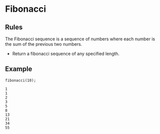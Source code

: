 # Fibonacci

## Rules

The Fibonacci sequence is a sequence of numbers where each number is the sum of the previous two numbers.

- Return a fibonacci sequence of any specified length.

## Example

```
fibonacci(10);

1
1
2
3
5
8
13
21
34
55
```

